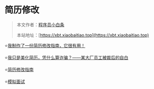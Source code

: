 # 简历修改

> 本文作者：[程序员小白条](https://github.com/luoye6)
>
> 本站地址：[https://xbt.xiaobaitiao.top](https://xbt.xiaobaitiao.top)

⭐️[我制作了一份简历修改指南，它很有用！](我制作了一份简历修改指南，它很有用！.md)

⭐️[我只是美化简历，凭什么算诈骗？——某大厂员工被裁后的自白](我只是美化简历，凭什么算诈骗？——某大厂员工被裁后的自白.md)

⭐️[简历修改指南](简历修改指南.md)

⭐️[模拟面试](模拟面试.md)

